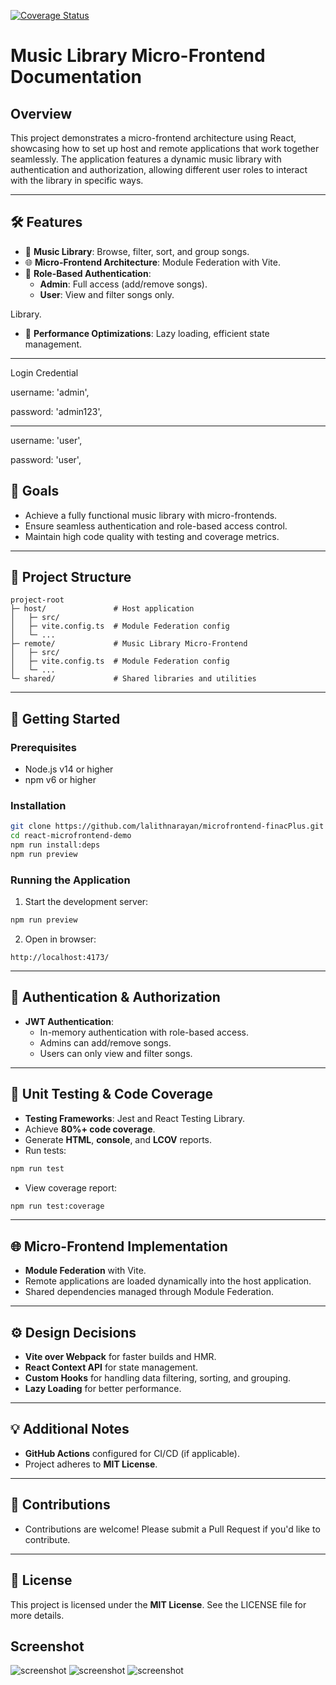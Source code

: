 [![Coverage Status](https://coveralls.io/repos/github/USERNAME/REPO/badge.svg?branch=main)](https://coveralls.io/github/USERNAME/REPO?branch=main)

# Music Library Micro-Frontend Documentation

## Overview

This project demonstrates a micro-frontend architecture using React, showcasing how to set up host and remote applications that work together seamlessly. The application features a dynamic music library with authentication and authorization, allowing different user roles to interact with the library in specific ways.

---

## 🛠️ Features

- 🎵 **Music Library**: Browse, filter, sort, and group songs.
- 🌐 **Micro-Frontend Architecture**: Module Federation with Vite.
- 🔐 **Role-Based Authentication**:
  - **Admin**: Full access (add/remove songs).
  - **User**: View and filter songs only.

Library.

- 🚀 **Performance Optimizations**: Lazy loading, efficient state management.

---

Login Credential

username: 'admin',
	
password: 'admin123',

---

username: 'user',
	
password: 'user',

## 🎯 Goals

- Achieve a fully functional music library with micro-frontends.
- Ensure seamless authentication and role-based access control.
- Maintain high code quality with testing and coverage metrics.

---

## 📂 Project Structure

```
project-root
├─ host/               # Host application
│   ├─ src/
│   ├─ vite.config.ts  # Module Federation config
│   └─ ...
├─ remote/             # Music Library Micro-Frontend
│   ├─ src/
│   ├─ vite.config.ts  # Module Federation config
│   └─ ...
└─ shared/             # Shared libraries and utilities
```

---

## 🚀 Getting Started

### Prerequisites

- Node.js v14 or higher
- npm v6 or higher

### Installation

```bash
git clone https://github.com/lalithnarayan/microfrontend-finacPlus.git
cd react-microfrontend-demo
npm run install:deps
npm run preview
```

### Running the Application

1. Start the development server:

```bash
npm run preview
```

2. Open in browser:

```
http://localhost:4173/
```

---

## 🔑 Authentication & Authorization

- **JWT Authentication**:
  - In-memory authentication with role-based access.
  - Admins can add/remove songs.
  - Users can only view and filter songs.

---

## 🧪 Unit Testing & Code Coverage

- **Testing Frameworks**: Jest and React Testing Library.
- Achieve **80%+ code coverage**.
- Generate **HTML**, **console**, and **LCOV** reports.
- Run tests:

```bash
npm run test
```

- View coverage report:

```bash
npm run test:coverage
```

---

## 🌐 Micro-Frontend Implementation

- **Module Federation** with Vite.
- Remote applications are loaded dynamically into the host application.
- Shared dependencies managed through Module Federation.

---

## ⚙️ Design Decisions

- **Vite over Webpack** for faster builds and HMR.
- **React Context API** for state management.
- **Custom Hooks** for handling data filtering, sorting, and grouping.
- **Lazy Loading** for better performance.

---

## 💡 Additional Notes

- **GitHub Actions** configured for CI/CD (if applicable).
- Project adheres to **MIT License**.

---

## 👥 Contributions

- Contributions are welcome! Please submit a Pull Request if you'd like to contribute.

---

## 📜 License

This project is licensed under the **MIT License**. See the LICENSE file for more details.

## Screenshot

![screenshot](docs/screenshot.png)
![screenshot](docs/screenshot2.png)
![screenshot](docs/screenshot3.png)

